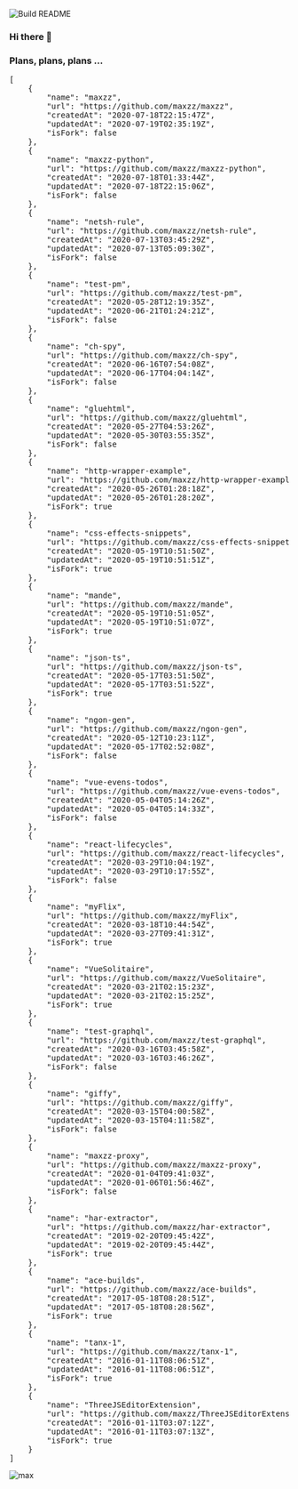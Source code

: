 ![Build README](https://github.com/maxzz/maxzz/workflows/Build%20README/badge.svg)

### Hi there 👋

### Plans, plans, plans ...

<!-- recent_releases starts -->
<pre>
[
    {
        "name": "maxzz",
        "url": "https://github.com/maxzz/maxzz",
        "createdAt": "2020-07-18T22:15:47Z",
        "updatedAt": "2020-07-19T02:35:19Z",
        "isFork": false
    },
    {
        "name": "maxzz-python",
        "url": "https://github.com/maxzz/maxzz-python",
        "createdAt": "2020-07-18T01:33:44Z",
        "updatedAt": "2020-07-18T22:15:06Z",
        "isFork": false
    },
    {
        "name": "netsh-rule",
        "url": "https://github.com/maxzz/netsh-rule",
        "createdAt": "2020-07-13T03:45:29Z",
        "updatedAt": "2020-07-13T05:09:30Z",
        "isFork": false
    },
    {
        "name": "test-pm",
        "url": "https://github.com/maxzz/test-pm",
        "createdAt": "2020-05-28T12:19:35Z",
        "updatedAt": "2020-06-21T01:24:21Z",
        "isFork": false
    },
    {
        "name": "ch-spy",
        "url": "https://github.com/maxzz/ch-spy",
        "createdAt": "2020-06-16T07:54:08Z",
        "updatedAt": "2020-06-17T04:04:14Z",
        "isFork": false
    },
    {
        "name": "gluehtml",
        "url": "https://github.com/maxzz/gluehtml",
        "createdAt": "2020-05-27T04:53:26Z",
        "updatedAt": "2020-05-30T03:55:35Z",
        "isFork": false
    },
    {
        "name": "http-wrapper-example",
        "url": "https://github.com/maxzz/http-wrapper-example",
        "createdAt": "2020-05-26T01:28:18Z",
        "updatedAt": "2020-05-26T01:28:20Z",
        "isFork": true
    },
    {
        "name": "css-effects-snippets",
        "url": "https://github.com/maxzz/css-effects-snippets",
        "createdAt": "2020-05-19T10:51:50Z",
        "updatedAt": "2020-05-19T10:51:51Z",
        "isFork": true
    },
    {
        "name": "mande",
        "url": "https://github.com/maxzz/mande",
        "createdAt": "2020-05-19T10:51:05Z",
        "updatedAt": "2020-05-19T10:51:07Z",
        "isFork": true
    },
    {
        "name": "json-ts",
        "url": "https://github.com/maxzz/json-ts",
        "createdAt": "2020-05-17T03:51:50Z",
        "updatedAt": "2020-05-17T03:51:52Z",
        "isFork": true
    },
    {
        "name": "ngon-gen",
        "url": "https://github.com/maxzz/ngon-gen",
        "createdAt": "2020-05-12T10:23:11Z",
        "updatedAt": "2020-05-17T02:52:08Z",
        "isFork": false
    },
    {
        "name": "vue-evens-todos",
        "url": "https://github.com/maxzz/vue-evens-todos",
        "createdAt": "2020-05-04T05:14:26Z",
        "updatedAt": "2020-05-04T05:14:33Z",
        "isFork": false
    },
    {
        "name": "react-lifecycles",
        "url": "https://github.com/maxzz/react-lifecycles",
        "createdAt": "2020-03-29T10:04:19Z",
        "updatedAt": "2020-03-29T10:17:55Z",
        "isFork": false
    },
    {
        "name": "myFlix",
        "url": "https://github.com/maxzz/myFlix",
        "createdAt": "2020-03-18T10:44:54Z",
        "updatedAt": "2020-03-27T09:41:31Z",
        "isFork": true
    },
    {
        "name": "VueSolitaire",
        "url": "https://github.com/maxzz/VueSolitaire",
        "createdAt": "2020-03-21T02:15:23Z",
        "updatedAt": "2020-03-21T02:15:25Z",
        "isFork": true
    },
    {
        "name": "test-graphql",
        "url": "https://github.com/maxzz/test-graphql",
        "createdAt": "2020-03-16T03:45:58Z",
        "updatedAt": "2020-03-16T03:46:26Z",
        "isFork": false
    },
    {
        "name": "giffy",
        "url": "https://github.com/maxzz/giffy",
        "createdAt": "2020-03-15T04:00:58Z",
        "updatedAt": "2020-03-15T04:11:58Z",
        "isFork": false
    },
    {
        "name": "maxzz-proxy",
        "url": "https://github.com/maxzz/maxzz-proxy",
        "createdAt": "2020-01-04T09:41:03Z",
        "updatedAt": "2020-01-06T01:56:46Z",
        "isFork": false
    },
    {
        "name": "har-extractor",
        "url": "https://github.com/maxzz/har-extractor",
        "createdAt": "2019-02-20T09:45:42Z",
        "updatedAt": "2019-02-20T09:45:44Z",
        "isFork": true
    },
    {
        "name": "ace-builds",
        "url": "https://github.com/maxzz/ace-builds",
        "createdAt": "2017-05-18T08:28:51Z",
        "updatedAt": "2017-05-18T08:28:56Z",
        "isFork": true
    },
    {
        "name": "tanx-1",
        "url": "https://github.com/maxzz/tanx-1",
        "createdAt": "2016-01-11T08:06:51Z",
        "updatedAt": "2016-01-11T08:06:51Z",
        "isFork": true
    },
    {
        "name": "ThreeJSEditorExtension",
        "url": "https://github.com/maxzz/ThreeJSEditorExtension",
        "createdAt": "2016-01-11T03:07:12Z",
        "updatedAt": "2016-01-11T03:07:13Z",
        "isFork": true
    }
]
</pre>

<!-- recent_releases ends -->


<!--
**maxzz/maxzz** is a ✨ _special_ ✨ repository because its `README.md` (this file) appears on your GitHub profile.

Here are some ideas to get you started:

- 🔭 I’m currently working on ...
- 🌱 I’m currently learning ...
- 👯 I’m looking to collaborate on ...
- 🤔 I’m looking for help with ...
- 💬 Ask me about ...
- 📫 How to reach me: ...
- 😄 Pronouns: ...
- ⚡ Fun fact: ...
-->
<!--
https://www.aboutmonica.com/blog/how-to-create-a-github-profile-readme
https://simonwillison.net/2020/Jul/10/self-updating-profile-readme/

<style>
  .test {
    background: red;
  }
</style>

<span class="test">test</span>

<div style="background-color: red;">ccc</div>
-->
<!--
<table><tr>
  <td valign="top" width="1%">
    max
  </td>
  </tr></table>

div

[@maxzz](https://github.com/maxzz) | ![max](https://avatars.githubusercontent.com/maxzz?s=150&v=1)
-|-
-->
![max](https://avatars.githubusercontent.com/maxzz?s=150&v=1)

